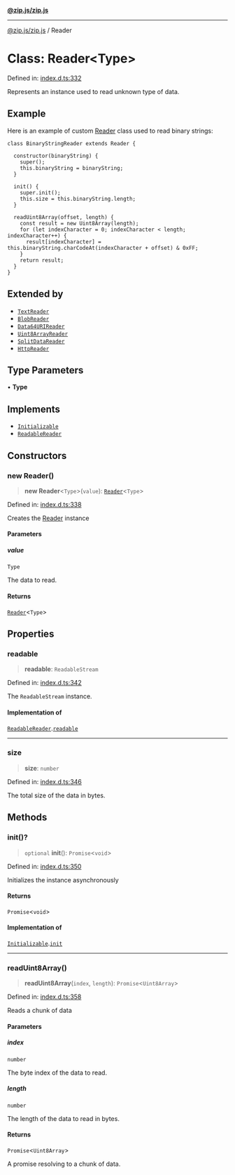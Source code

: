 [**@zip.js/zip.js**](../README.md)

***

[@zip.js/zip.js](../globals.md) / Reader

# Class: Reader\<Type\>

Defined in: [index.d.ts:332](https://github.com/gildas-lormeau/zip.js/blob/6e0fd98b749fcfd4608f898ad72964d533d72ffa/index.d.ts#L332)

Represents an instance used to read unknown type of data.

## Example

Here is an example of custom [Reader](Reader.md) class used to read binary strings:
```
class BinaryStringReader extends Reader {

  constructor(binaryString) {
    super();
    this.binaryString = binaryString;
  }

  init() {
    super.init();
    this.size = this.binaryString.length;
  }

  readUint8Array(offset, length) {
    const result = new Uint8Array(length);
    for (let indexCharacter = 0; indexCharacter < length; indexCharacter++) {
      result[indexCharacter] = this.binaryString.charCodeAt(indexCharacter + offset) & 0xFF;
    }
    return result;
  }
}
```

## Extended by

- [`TextReader`](TextReader.md)
- [`BlobReader`](BlobReader.md)
- [`Data64URIReader`](Data64URIReader.md)
- [`Uint8ArrayReader`](Uint8ArrayReader.md)
- [`SplitDataReader`](SplitDataReader.md)
- [`HttpReader`](HttpReader.md)

## Type Parameters

• **Type**

## Implements

- [`Initializable`](../interfaces/Initializable.md)
- [`ReadableReader`](../interfaces/ReadableReader.md)

## Constructors

### new Reader()

> **new Reader**\<`Type`\>(`value`): [`Reader`](Reader.md)\<`Type`\>

Defined in: [index.d.ts:338](https://github.com/gildas-lormeau/zip.js/blob/6e0fd98b749fcfd4608f898ad72964d533d72ffa/index.d.ts#L338)

Creates the [Reader](Reader.md) instance

#### Parameters

##### value

`Type`

The data to read.

#### Returns

[`Reader`](Reader.md)\<`Type`\>

## Properties

### readable

> **readable**: `ReadableStream`

Defined in: [index.d.ts:342](https://github.com/gildas-lormeau/zip.js/blob/6e0fd98b749fcfd4608f898ad72964d533d72ffa/index.d.ts#L342)

The `ReadableStream` instance.

#### Implementation of

[`ReadableReader`](../interfaces/ReadableReader.md).[`readable`](../interfaces/ReadableReader.md#readable)

***

### size

> **size**: `number`

Defined in: [index.d.ts:346](https://github.com/gildas-lormeau/zip.js/blob/6e0fd98b749fcfd4608f898ad72964d533d72ffa/index.d.ts#L346)

The total size of the data in bytes.

## Methods

### init()?

> `optional` **init**(): `Promise`\<`void`\>

Defined in: [index.d.ts:350](https://github.com/gildas-lormeau/zip.js/blob/6e0fd98b749fcfd4608f898ad72964d533d72ffa/index.d.ts#L350)

Initializes the instance asynchronously

#### Returns

`Promise`\<`void`\>

#### Implementation of

[`Initializable`](../interfaces/Initializable.md).[`init`](../interfaces/Initializable.md#init)

***

### readUint8Array()

> **readUint8Array**(`index`, `length`): `Promise`\<`Uint8Array`\>

Defined in: [index.d.ts:358](https://github.com/gildas-lormeau/zip.js/blob/6e0fd98b749fcfd4608f898ad72964d533d72ffa/index.d.ts#L358)

Reads a chunk of data

#### Parameters

##### index

`number`

The byte index of the data to read.

##### length

`number`

The length of the data to read in bytes.

#### Returns

`Promise`\<`Uint8Array`\>

A promise resolving to a chunk of data.
